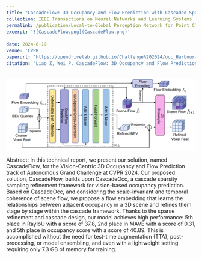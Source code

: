 ```yaml
---
title: "CascadeFlow: 3D Occupancy and Flow Prediction with Cascaded Sparsity Sampling Refinement Framework"
collection: IEEE Transactions on Neural Networks and Learning Systems
permalink: /publication/Local-to-Global Perception Network for Point Cloud Segmentation
excerpt: '![CascadeFlow.png](CascadeFlow.png)'

date: 2024-6-19
venue: 'CVPR'
paperurl: 'https://opendrivelab.github.io/Challenge%202024/occ_Harbour-Chips.pdf'
citation: 'Liao Z, Wei P. CascadeFlow: 3D Occupancy and Flow Prediction with Cascaded Sparsity Sampling Refinement Framework[C]. CVPR, 2024.'
---
```


![CascadeFlow.png](CascadeFlow.png)

Abstract: In this technical report, we present our solution, named
CascadeFlow, for the Vision-Centric 3D Occupancy and
Flow Prediction track of Autonomous Grand Challenge at
CVPR 2024. Our proposed solution, CascadeFlow, builds
upon CascadeOcc, a cascade sparsity sampling refinement
framework for vision-based occupancy prediction. Based
on CascadeOcc, and considering the scale-invariant and
temporal coherence of scene flow, we propose a flow embedding that learns the relationships between adjacent occupancy in a 3D scene and refines them stage by stage
within the cascade framework. Thanks to the sparse refinement and cascade design, our model achieves high performance: 5th place in RayIoU with a score of 37.8, 2nd place
in MAVE with a score of 0.31, and 5th place in occupancy
score with a score of 40.89. This is accomplished without
the need for test-time augmentation (TTA), post-processing,
or model ensembling, and even with a lightweight setting
requiring only 7.3 GB of memory for training.
